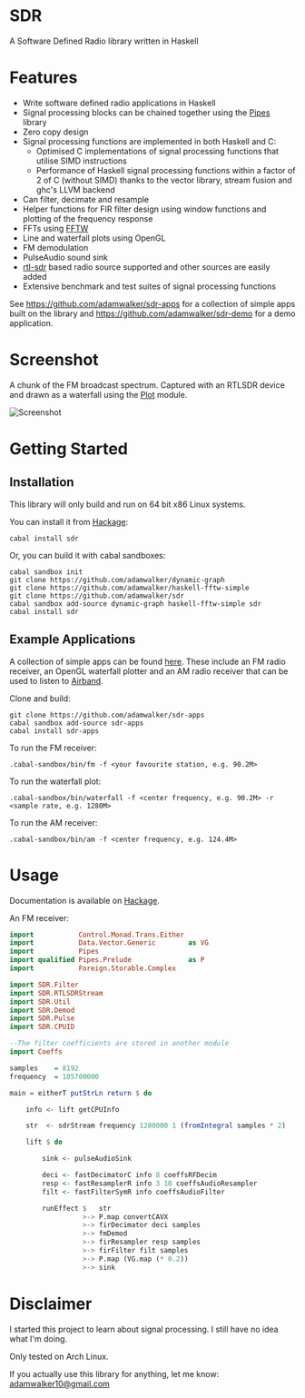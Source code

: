 # SDR

A Software Defined Radio library written in Haskell

# Features
* Write software defined radio applications in Haskell
* Signal processing blocks can be chained together using the [Pipes](https://hackage.haskell.org/package/pipes) library
* Zero copy design
* Signal processing functions are implemented in both Haskell and C:
    * Optimised C implementations of signal processing functions that utilise SIMD instructions
    * Performance of Haskell signal processing functions within a factor of 2 of C (without SIMD) thanks to the vector library, stream fusion and ghc's LLVM backend
* Can filter, decimate and resample
* Helper functions for FIR filter design using window functions and plotting of the frequency response 
* FFTs using [FFTW](http://www.fftw.org)
* Line and waterfall plots using OpenGL
* FM demodulation
* PulseAudio sound sink
* [rtl-sdr](http://sdr.osmocom.org/trac/wiki/rtl-sdr) based radio source supported and other sources are easily added
* Extensive benchmark and test suites of signal processing functions

See https://github.com/adamwalker/sdr-apps for a collection of simple apps built on the library and https://github.com/adamwalker/sdr-demo for a demo application.

# Screenshot
A chunk of the FM broadcast spectrum. Captured with an RTLSDR device and drawn as a waterfall using the [Plot](https://github.com/adamwalker/sdr/blob/master/hs_sources/SDR/Plot.hs) module.

![Screenshot](../screenshots/screenshots/screenshot.png?raw=true)


# Getting Started

## Installation

This library will only build and run on 64 bit x86 Linux systems.

You can install it from [Hackage](https://hackage.haskell.org/package/sdr):
```
cabal install sdr
```

Or, you can build it with cabal sandboxes:

```
cabal sandbox init
git clone https://github.com/adamwalker/dynamic-graph
git clone https://github.com/adamwalker/haskell-fftw-simple
git clone https://github.com/adamwalker/sdr
cabal sandbox add-source dynamic-graph haskell-fftw-simple sdr
cabal install sdr
```

## Example Applications

A collection of simple apps can be found [here](https://github.com/adamwalker/sdr-apps). These include an FM radio receiver, an OpenGL waterfall plotter and an AM radio receiver that can be used to listen to [Airband](https://en.wikipedia.org/wiki/Airband).

Clone and build:

```
git clone https://github.com/adamwalker/sdr-apps  
cabal sandbox add-source sdr-apps
cabal install sdr-apps
```

To run the FM receiver:
```
.cabal-sandbox/bin/fm -f <your favourite station, e.g. 90.2M>  
```

To run the waterfall plot:
```
.cabal-sandbox/bin/waterfall -f <center frequency, e.g. 90.2M> -r <sample rate, e.g. 1280M>
```

To run the AM receiver:
```
.cabal-sandbox/bin/am -f <center frequency, e.g. 124.4M> 
```

# Usage

Documentation is available on [Hackage](https://hackage.haskell.org/package/sdr).

An FM receiver:

```haskell
import           Control.Monad.Trans.Either
import           Data.Vector.Generic        as VG 
import           Pipes
import qualified Pipes.Prelude              as P
import           Foreign.Storable.Complex

import SDR.Filter 
import SDR.RTLSDRStream
import SDR.Util
import SDR.Demod
import SDR.Pulse
import SDR.CPUID

--The filter coefficients are stored in another module
import Coeffs

samples    = 8192
frequency  = 105700000

main = eitherT putStrLn return $ do

    info <- lift getCPUInfo

    str  <- sdrStream frequency 1280000 1 (fromIntegral samples * 2)

    lift $ do

        sink <- pulseAudioSink

        deci <- fastDecimatorC info 8 coeffsRFDecim 
        resp <- fastResamplerR info 3 10 coeffsAudioResampler
        filt <- fastFilterSymR info coeffsAudioFilter

        runEffect $   str
                  >-> P.map convertCAVX 
                  >-> firDecimator deci samples 
                  >-> fmDemod
                  >-> firResampler resp samples 
                  >-> firFilter filt samples
                  >-> P.map (VG.map (* 0.2)) 
                  >-> sink
```

# Disclaimer
I started this project to learn about signal processing. I still have no idea what I'm doing.

Only tested on Arch Linux.

If you actually use this library for anything, let me know: adamwalker10@gmail.com

